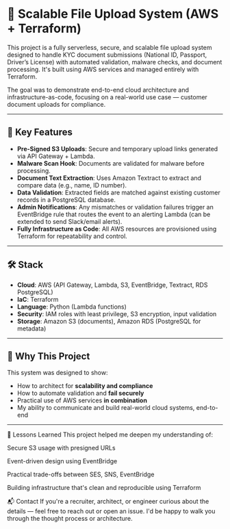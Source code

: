 # 📂 Scalable File Upload System (AWS + Terraform)

This project is a fully serverless, secure, and scalable file upload system designed to handle KYC document submissions (National ID, Passport, Driver’s License) with automated validation, malware checks, and document processing. It's built using AWS services and managed entirely with Terraform.

The goal was to demonstrate end-to-end cloud architecture and infrastructure-as-code, focusing on a real-world use case — customer document uploads for compliance.

---

## 🧩 Key Features

- **Pre-Signed S3 Uploads**: Secure and temporary upload links generated via API Gateway + Lambda.
- **Malware Scan Hook**: Documents are validated for malware before processing.
- **Document Text Extraction**: Uses Amazon Textract to extract and compare data (e.g., name, ID number).
- **Data Validation**: Extracted fields are matched against existing customer records in a PostgreSQL database.
- **Admin Notifications**: Any mismatches or validation failures trigger an EventBridge rule that routes the event to an alerting Lambda (can be extended to send Slack/email alerts).
- **Fully Infrastructure as Code**: All AWS resources are provisioned using Terraform for repeatability and control.

---

## 🛠️ Stack

- **Cloud**: AWS (API Gateway, Lambda, S3, EventBridge, Textract, RDS PostgreSQL)
- **IaC**: Terraform
- **Language**: Python (Lambda functions)
- **Security**: IAM roles with least privilege, S3 encryption, input validation
- **Storage**: Amazon S3 (documents), Amazon RDS (PostgreSQL for metadata)

---

## 🚀 Why This Project

This system was designed to show:
- How to architect for **scalability and compliance**
- How to automate validation and **fail securely**
- Practical use of AWS services **in combination**
- My ability to communicate and build real-world cloud systems, end-to-end

---

🧠 Lessons Learned
This project helped me deepen my understanding of:

Secure S3 usage with presigned URLs

Event-driven design using EventBridge

Practical trade-offs between SES, SNS, EventBridge

Building infrastructure that's clean and reproducible using Terraform

📬 Contact
If you're a recruiter, architect, or engineer curious about the details — feel free to reach out or open an issue. I'd be happy to walk you through the thought process or architecture.

